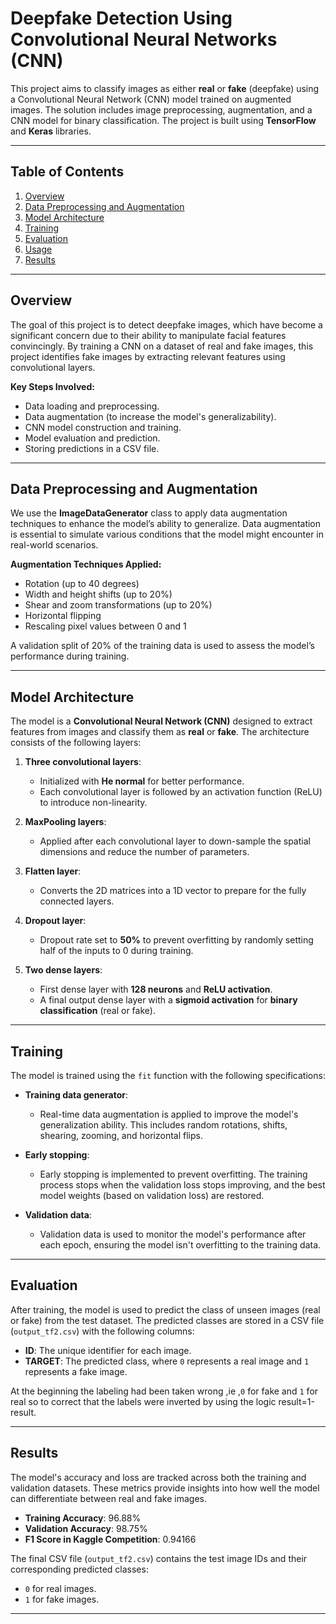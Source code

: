 # Deepfake Detection Using Convolutional Neural Networks (CNN)

This project aims to classify images as either **real** or **fake** (deepfake) using a Convolutional Neural Network (CNN) model trained on augmented images. The solution includes image preprocessing, augmentation, and a CNN model for binary classification. The project is built using **TensorFlow** and **Keras** libraries.

---

## Table of Contents

1. [Overview](#overview)
2. [Data Preprocessing and Augmentation](#data-preprocessing-and-augmentation)
3. [Model Architecture](#model-architecture)
4. [Training](#training)
5. [Evaluation](#evaluation)
6. [Usage](#usage)
7. [Results](#results)

---

## Overview

The goal of this project is to detect deepfake images, which have become a significant concern due to their ability to manipulate facial features convincingly. By training a CNN on a dataset of real and fake images, this project identifies fake images by extracting relevant features using convolutional layers.

**Key Steps Involved:**

- Data loading and preprocessing.
- Data augmentation (to increase the model's generalizability).
- CNN model construction and training.
- Model evaluation and prediction.
- Storing predictions in a CSV file.

---

## Data Preprocessing and Augmentation

We use the **ImageDataGenerator** class to apply data augmentation techniques to enhance the model’s ability to generalize. Data augmentation is essential to simulate various conditions that the model might encounter in real-world scenarios.

**Augmentation Techniques Applied:**

- Rotation (up to 40 degrees)
- Width and height shifts (up to 20%)
- Shear and zoom transformations (up to 20%)
- Horizontal flipping
- Rescaling pixel values between 0 and 1

A validation split of 20% of the training data is used to assess the model’s performance during training.

---

## Model Architecture

The model is a **Convolutional Neural Network (CNN)** designed to extract features from images and classify them as **real** or **fake**. The architecture consists of the following layers:

1. **Three convolutional layers**:

   - Initialized with **He normal** for better performance.
   - Each convolutional layer is followed by an activation function (ReLU) to introduce non-linearity.

2. **MaxPooling layers**:

   - Applied after each convolutional layer to down-sample the spatial dimensions and reduce the number of parameters.

3. **Flatten layer**:

   - Converts the 2D matrices into a 1D vector to prepare for the fully connected layers.

4. **Dropout layer**:

   - Dropout rate set to **50%** to prevent overfitting by randomly setting half of the inputs to 0 during training.

5. **Two dense layers**:
   - First dense layer with **128 neurons** and **ReLU activation**.
   - A final output dense layer with a **sigmoid activation** for **binary classification** (real or fake).

---

## Training

The model is trained using the `fit` function with the following specifications:

- **Training data generator**:

  - Real-time data augmentation is applied to improve the model's generalization ability. This includes random rotations, shifts, shearing, zooming, and horizontal flips.

- **Early stopping**:

  - Early stopping is implemented to prevent overfitting. The training process stops when the validation loss stops improving, and the best model weights (based on validation loss) are restored.

- **Validation data**:
  - Validation data is used to monitor the model's performance after each epoch, ensuring the model isn't overfitting to the training data.

---

## Evaluation

After training, the model is used to predict the class of unseen images (real or fake) from the test dataset. The predicted classes are stored in a CSV file (`output_tf2.csv`) with the following columns:

- **ID**: The unique identifier for each image.
- **TARGET**: The predicted class, where `0` represents a real image and `1` represents a fake image.

At the beginning the labeling had been taken wrong ,ie ,`0` for fake and `1` for real so to correct that the labels were inverted by using the logic result=1-result.

---

## Results

The model's accuracy and loss are tracked across both the training and validation datasets. These metrics provide insights into how well the model can differentiate between real and fake images.

- **Training Accuracy**: 96.88%
- **Validation Accuracy**: 98.75%
- **F1 Score in Kaggle Competition**: 0.94166

The final CSV file (`output_tf2.csv`) contains the test image IDs and their corresponding predicted classes:

- `0` for real images.
- `1` for fake images.

---

